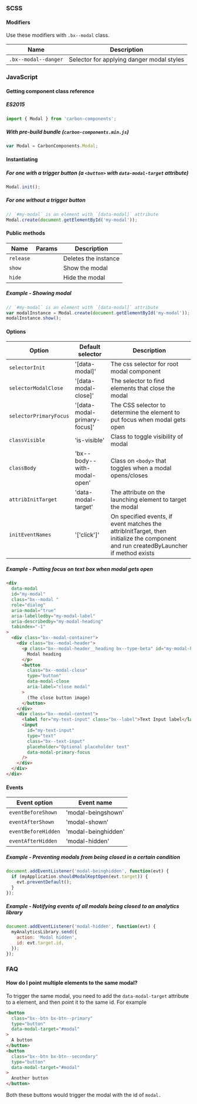 ### SCSS

#### Modifiers

Use these modifiers with `.bx--modal` class.

| Name                 | Description                               |
| -------------------- | ----------------------------------------- |
| `.bx--modal--danger` | Selector for applying danger modal styles |

### JavaScript

#### Getting component class reference

##### ES2015

```javascript
import { Modal } from 'carbon-components';
```

##### With pre-build bundle (`carbon-components.min.js`)

```javascript
var Modal = CarbonComponents.Modal;
```

#### Instantiating

##### For one with a trigger button (a `<button>` with `data-modal-target` attribute)

```javascript
Modal.init();
```

##### For one without a trigger button

```javascript
// `#my-modal` is an element with `[data-modal]` attribute
Modal.create(document.getElementById('my-modal'));
```

#### Public methods

| Name      | Params | Description          |
| --------- | ------ | -------------------- |
| `release` |        | Deletes the instance |
| `show`    |        | Show the modal       |
| `hide`    |        | Hide the modal       |

##### Example - Showing modal

```javascript
// `#my-modal` is an element with `[data-modal]` attribute
var modalInstance = Modal.create(document.getElementById('my-modal'));
modalInstance.show();
```

#### Options

| Option                 | Default selector             | Description                                                                                                                          |
| ---------------------- | ---------------------------- | ------------------------------------------------------------------------------------------------------------------------------------ |
| `selectorInit`         | '[data-modal]'               | The css selector for root modal component                                                                                            |
| `selectorModalClose`   | '[data-modal-close]'         | The selector to find elements that close the modal                                                                                   |
| `selectorPrimaryFocus` | '[data-modal-primary-focus]' | The CSS selector to determine the element to put focus when modal gets open                                                          |
| `classVisible`         | 'is-visible'                 | Class to toggle visibility of modal                                                                                                  |
| `classBody`            | 'bx--body--with-modal-open'  | Class on `<body>` that toggles when a modal opens/closes                                                                             |
| `attribInitTarget`     | 'data-modal-target'          | The attribute on the launching element to target the modal                                                                           |
| `initEventNames`       | '['click']'                  | On specified events, if event matches the attribInitTarget, then initialize the component and run createdByLauncher if method exists |

##### Example - Putting focus on text box when modal gets open

```html
<div
  data-modal
  id="my-modal"
  class="bx--modal "
  role="dialog"
  aria-modal="true"
  aria-labelledby="my-modal-label"
  aria-describedby="my-modal-heading"
  tabindex="-1"
>
  <div class="bx--modal-container">
    <div class="bx--modal-header">
      <p class="bx--modal-header__heading bx--type-beta" id="my-modal-heading">
        Modal heading
      </p>
      <button
        class="bx--modal-close"
        type="button"
        data-modal-close
        aria-label="close modal"
      >
        (The close button image)
      </button>
    </div>
    <div class="bx--modal-content">
      <label for="my-text-input" class="bx--label">Text Input label</label>
      <input
        id="my-text-input"
        type="text"
        class="bx--text-input"
        placeholder="Optional placeholder text"
        data-modal-primary-focus
      />
    </div>
  </div>
</div>
```

#### Events

| Event option        | Event name          |
| ------------------- | ------------------- |
| `eventBeforeShown`  | 'modal-beingshown'  |
| `eventAfterShown`   | 'modal-shown'       |
| `eventBeforeHidden` | 'modal-beinghidden' |
| `eventAfterHidden`  | 'modal-hidden'      |

##### Example - Preventing modals from being closed in a certain condition

```javascript
document.addEventListener('modal-beinghidden', function(evt) {
  if (myApplication.shouldModalKeptOpen(evt.target)) {
    evt.preventDefault();
  }
});
```

##### Example - Notifying events of all modals being closed to an analytics library

```javascript
document.addEventListener('modal-hidden', function(evt) {
  myAnalyticsLibrary.send({
    action: 'Modal hidden',
    id: evt.target.id,
  });
});
```

### FAQ

#### How do I point multiple elements to the same modal?

To trigger the same modal, you need to add the `data-modal-target` attribute to
a element, and then point it to the same id. For example

```html
<button
  class="bx--btn bx-btn--primary"
  type="button"
  data-modal-target="#modal"
>
  A button
</button>
<button
  class="bx--btn bx-btn--secondary"
  type="button"
  data-modal-target="#modal"
>
  Another button
</button>
```

Both these buttons would trigger the modal with the id of `modal.`
